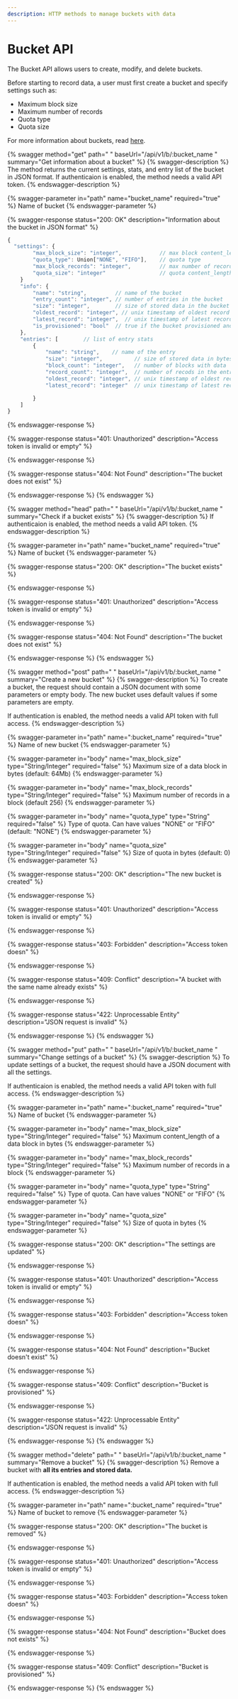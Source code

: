 ```yaml
---
description: HTTP methods to manage buckets with data
---
```


# Bucket API

The Bucket API allows users to create, modify, and delete buckets.

Before starting to record data, a user must first create a bucket and specify settings such as:

* Maximum block size
* Maximum number of records
* Quota type
* Quota size

For more information about buckets, read [here](../how-does-it-work.md#internal-structure).

{% swagger method="get" path=" " baseUrl="/api/v1/b/:bucket_name " summary="Get information about a bucket" %}
{% swagger-description %}
The method returns the current settings, stats, and entry list of the bucket in JSON format. If authenticaion is enabled, the method needs a valid API token.
{% endswagger-description %}

{% swagger-parameter in="path" name="bucket_name" required="true" %}
Name of bucket
{% endswagger-parameter %}

{% swagger-response status="200: OK" description="Information about the bucket in JSON format" %}
```javascript
{
  "settings": {
        "max_block_size": "integer",            // max block content_length in bytes
        "quota_type": Union["NONE", "FIFO"],    // quota type
        "max_block_records": "integer",         // max number of records in a block
        "quota_size": "integer"                 // quota content_length in bytes
    }
    "info": {
        "name": "string",         // name of the bucket
        "entry_count": "integer", // number of entries in the bucket
        "size": "integer",        // size of stored data in the bucket in bytes
        "oldest_record": "integer", // unix timestamp of oldest record in microseconds
        "latest_record": "integer",  // unix timestamp of latest record in microseconds
        "is_provisioned": "bool"  // true if the bucket provisioned and can't be changed via API
    },
    "entries": [        // list of entry stats
        {
            "name": "string",    // name of the entry
            "size": "integer",          // size of stored data in bytes
            "block_count": "integer",   // number of blocks with data
            "record_count": "integer",  // number of recods in the entry
            "oldest_record": "integer", // unix timestamp of oldest record in microseconds
            "latest_record": "integer"  // unix timestamp of latest record in microseconds

        }
    ]
}
```
{% endswagger-response %}

{% swagger-response status="401: Unauthorized" description="Access token is invalid or empty" %}

{% endswagger-response %}

{% swagger-response status="404: Not Found" description="The bucket does not exist" %}

{% endswagger-response %}
{% endswagger %}

{% swagger method="head" path=" " baseUrl="/api/v1/b/:bucket_name " summary="Check if a bucket exists" %}
{% swagger-description %}
If authenticaion is enabled, the method needs a valid API token.
{% endswagger-description %}

{% swagger-parameter in="path" name="bucket_name" required="true" %}
Name of bucket
{% endswagger-parameter %}

{% swagger-response status="200: OK" description="The bucket exists" %}

{% endswagger-response %}

{% swagger-response status="401: Unauthorized" description="Access token is invalid or empty" %}

{% endswagger-response %}

{% swagger-response status="404: Not Found" description="The bucket does not exist" %}

{% endswagger-response %}
{% endswagger %}

{% swagger method="post" path=" " baseUrl="/api/v1/b/:bucket_name  " summary="Create a new bucket" %}
{% swagger-description %}
To create a bucket, the request should contain a JSON document with some parameters or empty body. The new bucket uses default values if some parameters are empty.

If authentication is enabled, the method needs a valid API token with full access.
{% endswagger-description %}

{% swagger-parameter in="path" name=":bucket_name" required="true" %}
Name of new bucket
{% endswagger-parameter %}

{% swagger-parameter in="body" name="max_block_size" type="String/Integer" required="false" %}
Maximum size of a data block in bytes (default: 64Mb)
{% endswagger-parameter %}

{% swagger-parameter in="body" name="max_block_records" type="String/Integer" required="false" %}
Maximum number of records in a block (default 256)
{% endswagger-parameter %}

{% swagger-parameter in="body" name="quota_type" type="String" required="false" %}
Type of quota. Can have values "NONE" or "FIFO" (default: "NONE")
{% endswagger-parameter %}

{% swagger-parameter in="body" name="quota_size" type="String/Integer" required="false" %}
Size of quota in bytes (default: 0)
{% endswagger-parameter %}

{% swagger-response status="200: OK" description="The new bucket is created" %}

{% endswagger-response %}

{% swagger-response status="401: Unauthorized" description="Access token is invalid or empty" %}

{% endswagger-response %}

{% swagger-response status="403: Forbidden" description="Access token doesn" %}

{% endswagger-response %}

{% swagger-response status="409: Conflict" description="A bucket with the same name already exists" %}

{% endswagger-response %}

{% swagger-response status="422: Unprocessable Entity" description="JSON request is invalid" %}

{% endswagger-response %}
{% endswagger %}

{% swagger method="put" path=" " baseUrl="/api/v1/b/:bucket_name " summary="Change settings of a bucket" %}
{% swagger-description %}
To update settings of a bucket, the request should have a JSON document with all the settings.

If authenticaion is enabled, the method needs a valid API token with full access.
{% endswagger-description %}

{% swagger-parameter in="path" name=":bucket_name" required="true" %}
Name of bucket
{% endswagger-parameter %}

{% swagger-parameter in="body" name="max_block_size" type="String/Integer" required="false" %}
Maximum content_length of a data block in bytes
{% endswagger-parameter %}

{% swagger-parameter in="body" name="max_block_records" type="String/Integer" required="false" %}
Maximum number of records in a block
{% endswagger-parameter %}

{% swagger-parameter in="body" name="quota_type" type="String" required="false" %}
Type of quota. Can have values "NONE" or "FIFO"
{% endswagger-parameter %}

{% swagger-parameter in="body" name="quota_size" type="String/Integer" required="false" %}
Size of quota in bytes
{% endswagger-parameter %}

{% swagger-response status="200: OK" description="The settings are updated" %}

{% endswagger-response %}

{% swagger-response status="401: Unauthorized" description="Access token is invalid or empty" %}

{% endswagger-response %}

{% swagger-response status="403: Forbidden" description="Access token doesn" %}

{% endswagger-response %}

{% swagger-response status="404: Not Found" description="Bucket doesn't exist" %}

{% endswagger-response %}

{% swagger-response status="409: Conflict" description="Bucket is provisioned" %}

{% endswagger-response %}

{% swagger-response status="422: Unprocessable Entity" description="JSON request is invalid" %}

{% endswagger-response %}
{% endswagger %}

{% swagger method="delete" path=" " baseUrl="/api/v1/b/:bucket_name " summary="Remove a bucket" %}
{% swagger-description %}
Remove a bucket with **all its entries and stored data.**

If authentication is enabled, the method needs a valid API token with full access.
{% endswagger-description %}

{% swagger-parameter in="path" name=":bucket_name" required="true" %}
Name of bucket to remove
{% endswagger-parameter %}

{% swagger-response status="200: OK" description="The bucket is removed" %}

{% endswagger-response %}

{% swagger-response status="401: Unauthorized" description="Access token is invalid or empty" %}

{% endswagger-response %}

{% swagger-response status="403: Forbidden" description="Access token doesn" %}

{% endswagger-response %}

{% swagger-response status="404: Not Found" description="Bucket does not exists" %}

{% endswagger-response %}

{% swagger-response status="409: Conflict" description="Bucket is provisioned" %}

{% endswagger-response %}
{% endswagger %}
